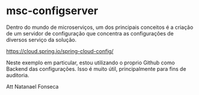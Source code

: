 # msc-configserver

Dentro do mundo de microserviços, um dos principais conceitos é a criação de um servidor de configuração que concentra as configurações de diversos serviço da solução.

https://cloud.spring.io/spring-cloud-config/

Neste exemplo em particular, estou utilizando o proprio Github como Backend das configurações. Isso é muito útil, principalmente para fins de auditoria.

Att
Natanael Fonseca
